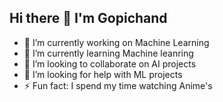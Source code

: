 ## Hi there 👋 I'm Gopichand

- 🔭 I’m currently working on Machine Learning
- 🌱 I’m currently learning Machine leanring
- 👯 I’m looking to collaborate on AI projects
- 🤔 I’m looking for help with ML projects
- ⚡ Fun fact: I spend my time watching Anime's
